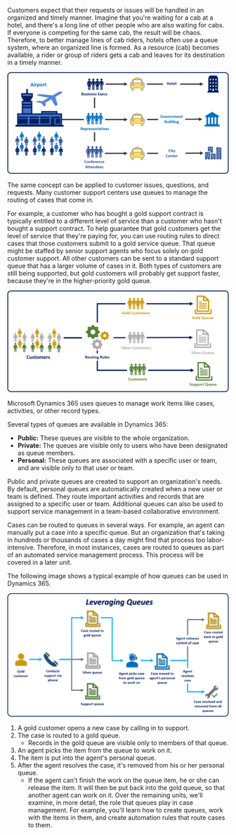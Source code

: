 Customers expect that their requests or issues will be handled in an organized and timely manner. Imagine that you're waiting for a cab at a hotel, and there's a long line of other people who are also waiting for cabs. If everyone is competing for the same cab, the result will be chaos. Therefore, to better manage lines of cab riders, hotels often use a queue system, where an organized line is formed. As a resource (cab) becomes available, a rider or group of riders gets a cab and leaves for its destination in a timely manner.

![Using queues](../media/Qu-unit1-1.png)

The same concept can be applied to customer issues, questions, and requests. Many customer support centers use queues to manage the routing of cases that come in.

For example, a customer who has bought a gold support contract is typically entitled to a different level of service than a customer who hasn't bought a support contract. To help guarantee that gold customers get the level of service that they're paying for, you can use routing rules to direct cases that those customers submit to a gold service queue. That queue might be staffed by senior support agents who focus solely on gold customer support. All other customers can be sent to a standard support queue that has a larger volume of cases in it. Both types of customers are still being supported, but gold customers will probably get support faster, because they're in the higher-priority gold queue.

![Routing rules](../media/Qu-unit1-2.png)

Microsoft Dynamics 365 uses queues to manage work items like cases, activities, or other record types.

Several types of queues are available in Dynamics 365:

- **Public:** These queues are visible to the whole organization.
- **Private:** The queues are visible only to users who have been designated as queue members.
- **Personal:** These queues are associated with a specific user or team, and are visible only to that user or team.

Public and private queues are created to support an organization's needs. By default, personal queues are automatically created when a new user or team is defined. They route important activities and records that are assigned to a specific user or team. Additional queues can also be used to support service management in a team-based collaborative environment.

Cases can be routed to queues in several ways. For example, an agent can manually put a case into a specific queue. But an organization that's taking in hundreds or thousands of cases a day might find that process too labor-intensive. Therefore, in most instances, cases are routed to queues as part of an automated service management process. This process will be covered in a later unit.

The following image shows a typical example of how queues can be used in Dynamics 365.

![Example of using queues](../media/Qu-unit1-3.png)

1. A gold customer opens a new case by calling in to support.
2. The case is routed to a gold queue.
    - Records in the gold queue are visible only to members of that queue.
3. An agent picks the item from the queue to work on it.
4. The item is put into the agent's personal queue.
5. After the agent resolves the case, it's removed from his or her personal queue.
    - If the agent can't finish the work on the queue item, he or she can release the item. It will then be put back into the gold queue, so that another agent can work on it.
Over the remaining units, we'll examine, in more detail, the role that queues play in case management. For example, you'll learn how to create queues, work with the items in them, and create automation rules that route cases to them.
